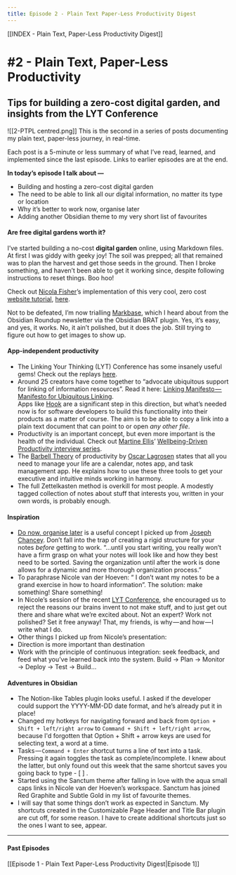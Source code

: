 ```yaml
---
title: Episode 2 - Plain Text Paper-Less Productivity Digest
---
```

[[INDEX - Plain Text, Paper-Less Productivity Digest]]

# #2 - Plain Text, Paper-Less Productivity

## Tips for building a zero-cost digital garden, and insights from the LYT Conference
![[2-PTPL centred.png]]
This is the second in a series of posts documenting my plain text, paper-less journey, in real-time.

Each post is a 5-minute or less summary of what I’ve read, learned, and implemented since the last episode. Links to earlier episodes are at the end.

**In today’s episode I talk about —**

-   Building and hosting a zero-cost digital garden
-   The need to be able to link all our digital information, no matter its type or location
-   Why it’s better to work now, organise later
-   Adding another Obsidian theme to my very short list of favourites

#### Are free digital gardens worth it?

I’ve started building a no-cost **digital garden** online, using Markdown files. At first I was giddy with geeky joy! The soil was prepped; all that remained was to plan the harvest and get those seeds in the ground. Then I broke something, and haven’t been able to get it working since, despite following instructions to reset things. Boo hoo!

Check out [Nicola Fisher](https://medium.com/u/ce13014ac329)’s implementation of this very cool, zero cost [website tutorial](https://medium.com/@beingpax/a-non-technical-guide-to-set-up-digital-garden-with-obsidian-for-free-62d6df75553c), [here](https://nicolawrites.co.uk).

Not to be defeated, I’m now trialling [Markbase](https://github.com/markbaseteam/obsidian-markbase), which I heard about from the Obsidian Roundup newsletter via the Obsidian BRAT plugin. Yes, it’s easy, and yes, it works. No, it ain’t polished, but it does the job. Still trying to figure out how to get images to show up.

#### App-independent productivity

-   The Linking Your Thinking (LYT) Conference has some insanely useful gems! Check out the replays [here](https://www.linkingyourthinking.com/lytcon/nick-milo-keynote).
-   Around 25 creators have come together to “advocate ubiquitous support for linking of information resources”. Read it here: [Linking Manifesto — Manifesto for Ubiquitous Linking](https://linkingmanifesto.org).   
    Apps like [Hook](https://hookproductivity.com) are a significant step in this direction, but what’s needed now is for software developers to build this functionality into their products as a matter of course. The aim is to be able to copy a link into a plain text document that can point to or open _any other file_.
-   Productivity is an important concept, but even more important is the health of the individual. Check out [Martine Ellis](https://medium.com/u/8b6032d1e933)’ [Wellbeing-Driven Productivity interview series](https://www.martineellis.com/writing/productivity-meets-wellbeing-the-interview-series).
-   The [Barbell Theory](https://medium.com/@thetotalliving/barbell-the-only-productivity-system-you-need-to-thrive-in-an-unpredictable-world-3c70869a007c) of productivity by [Oscar Lagrosen](https://medium.com/u/bfeac8446b85) states that all you need to manage your life are a calendar, notes app, and task management app. He explains how to use these three tools to get your executive and intuitive minds working in harmony.
-   The full Zettelkasten method is overkill for most people. A modestly tagged collection of notes about stuff that interests you, written in your own words, is probably enough.

#### Inspiration

-   [Do now, organise later](https://josephchancey.medium.com/obsidian-do-now-organize-later-38fad0da92d2) is a useful concept I picked up from [Joseph Chancey](https://medium.com/u/ae4d93176f1). Don’t fall into the trap of creating a rigid structure for your notes _before_ getting to work. “…until you start writing, you really won’t have a firm grasp on what your notes will look like and how they best need to be sorted. Saving the organization until after the work is done allows for a dynamic and more thorough organization process.”
-   To paraphrase Nicole van der Hoeven: “ I don’t want my notes to be a grand exercise in how to hoard information”. The solution: make something! Share something!
-   In Nicole’s session of the recent [LYT Conference](https://www.linkingyourthinking.com/lytcon/nick-milo-keynote), she encouraged us to reject the reasons our brains invent to not make stuff, and to just get out there and share what we’re excited about. Not an expert? Work not polished? Set it free anyway! That, my friends, is why — and how — I write what I do.
-   Other things I picked up from Nicole’s presentation:
-   Direction is more important than destination
-   Work with the principle of continuous integration: seek feedback, and feed what you’ve learned back into the system. Build -> Plan -> Monitor -> Deploy -> Test -> Build…

#### Adventures in Obsidian

-   The Notion-like Tables plugin looks useful. I asked if the developer could support the YYYY-MM-DD date format, and he’s already put it in place!
-   Changed my hotkeys for navigating forward and back from `Option + Shift + left/right arrow` to `Command + Shift + left/right arrow`, because I'd forgotten that Option + Shift + arrow keys are used for selecting text, a word at a time.
-   Tasks — `Command + Enter` shortcut turns a line of text into a task. Pressing it again toggles the task as complete/incomplete. I knew about the latter, but only found out this week that the same shortcut saves you going back to type - [ ] .
-   Started using the Sanctum theme after falling in love with the aqua small caps links in Nicole van der Hoeven’s workspace. Sanctum has joined Red Graphite and Subtle Gold in my list of favourite themes.
-   I will say that some things don’t work as expected in Sanctum. My shortcuts created in the Customizable Page Header and Title Bar plugin are cut off, for some reason. I have to create additional shortcuts just so the ones I want to see, appear.

---

#### **Past Episodes**
[[Episode 1 - Plain Text Paper-Less Productivity Digest|Episode 1]]